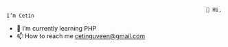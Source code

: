                                                                      👋 Hi, I’m Cetin
- 🌱 I’m currently learning PHP 
- 📫 How to reach me cetinguveen@gmail.com

<!---
CetinGuven/CetinGuven is a ✨ special ✨ repository because its `README.md` (this file) appears on your GitHub profile.
You can click the Preview link to take a look at your changes.
--->
